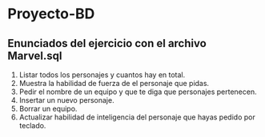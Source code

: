 # Proyecto-BD

## Enunciados del ejercicio con el archivo Marvel.sql

1. Listar todos los personajes y cuantos hay en total.
2. Muestra la habilidad de fuerza de el personaje que pidas.
3. Pedir el nombre de un equipo y que te diga que personajes pertenecen.
4. Insertar un nuevo personaje.
5. Borrar un equipo.
6. Actualizar habilidad de inteligencia del personaje que hayas pedido por teclado.

